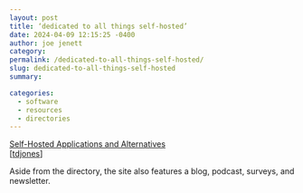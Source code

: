 ```yaml
---
layout: post
title: ‘dedicated to all things self-hosted’
date: 2024-04-09 12:15:25 -0400
author: joe jenett
category: 
permalink: /dedicated-to-all-things-self-hosted/
slug: dedicated-to-all-things-self-hosted
summary: 

categories:
  - software
  - resources
  - directories
---
```

<a title="Self-Hosted Applications and Alternatives" href="https://selfh.st/apps/">Self-Hosted Applications and Alternatives</a> <br>[<a href="https://pinboard.in/u:tdjones">tdjones</a>]

Aside from the directory, the site also features a blog, podcast, surveys, and newsletter.
<a style="display:none;" href="https://brid.gy/publish/mastodon"><small>(cross-posted to mastodon)</small></a>